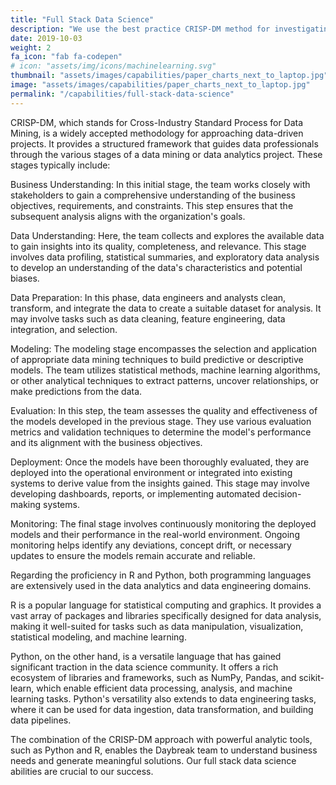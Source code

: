 ```yaml
---
title: "Full Stack Data Science"
description: "We use the best practice CRISP-DM method for investigating hard problems and solving them with data. Our mastery of R and Python means we can dig in and tackle data analytics and data engineering problems quickly with very little barrier to entry."
date: 2019-10-03
weight: 2
fa_icon: "fab fa-codepen"
# icon: "assets/img/icons/machinelearning.svg"
thumbnail: "assets/images/capabilities/paper_charts_next_to_laptop.jpg"
image: "assets/images/capabilities/paper_charts_next_to_laptop.jpg"
permalink: "/capabilities/full-stack-data-science"
---
```


CRISP-DM, which stands for Cross-Industry Standard Process for Data Mining, is a widely accepted methodology for approaching data-driven projects. It provides a structured framework that guides data professionals through the various stages of a data mining or data analytics project. These stages typically include:

Business Understanding: In this initial stage, the team works closely with stakeholders to gain a comprehensive understanding of the business objectives, requirements, and constraints. This step ensures that the subsequent analysis aligns with the organization's goals.

Data Understanding: Here, the team collects and explores the available data to gain insights into its quality, completeness, and relevance. This stage involves data profiling, statistical summaries, and exploratory data analysis to develop an understanding of the data's characteristics and potential biases.

Data Preparation: In this phase, data engineers and analysts clean, transform, and integrate the data to create a suitable dataset for analysis. It may involve tasks such as data cleaning, feature engineering, data integration, and selection.

Modeling: The modeling stage encompasses the selection and application of appropriate data mining techniques to build predictive or descriptive models. The team utilizes statistical methods, machine learning algorithms, or other analytical techniques to extract patterns, uncover relationships, or make predictions from the data.

Evaluation: In this step, the team assesses the quality and effectiveness of the models developed in the previous stage. They use various evaluation metrics and validation techniques to determine the model's performance and its alignment with the business objectives.

Deployment: Once the models have been thoroughly evaluated, they are deployed into the operational environment or integrated into existing systems to derive value from the insights gained. This stage may involve developing dashboards, reports, or implementing automated decision-making systems.

Monitoring: The final stage involves continuously monitoring the deployed models and their performance in the real-world environment. Ongoing monitoring helps identify any deviations, concept drift, or necessary updates to ensure the models remain accurate and reliable.

Regarding the proficiency in R and Python, both programming languages are extensively used in the data analytics and data engineering domains.

R is a popular language for statistical computing and graphics. It provides a vast array of packages and libraries specifically designed for data analysis, making it well-suited for tasks such as data manipulation, visualization, statistical modeling, and machine learning.

Python, on the other hand, is a versatile language that has gained significant traction in the data science community. It offers a rich ecosystem of libraries and frameworks, such as NumPy, Pandas, and scikit-learn, which enable efficient data processing, analysis, and machine learning tasks. Python's versatility also extends to data engineering tasks, where it can be used for data ingestion, data transformation, and building data pipelines.

The combination of the CRISP-DM approach with powerful analytic tools, such as Python and R, enables the Daybreak team to understand business needs and generate meaningful solutions. Our full stack data science abilities are crucial to our success.
